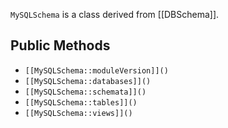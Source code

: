 `MySQLSchema` is a class derived from [[DBSchema]].

## Public Methods

* `[[MySQLSchema::moduleVersion]]()`
* `[[MySQLSchema::databases]]()`
* `[[MySQLSchema::schemata]]()`
* `[[MySQLSchema::tables]]()`
* `[[MySQLSchema::views]]()`

